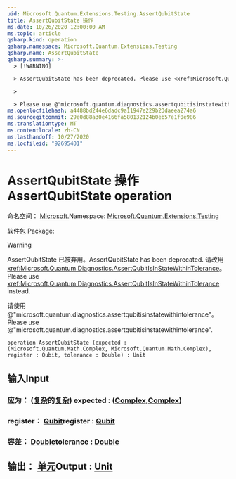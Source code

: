 ```yaml
---
uid: Microsoft.Quantum.Extensions.Testing.AssertQubitState
title: AssertQubitState 操作
ms.date: 10/26/2020 12:00:00 AM
ms.topic: article
qsharp.kind: operation
qsharp.namespace: Microsoft.Quantum.Extensions.Testing
qsharp.name: AssertQubitState
qsharp.summary: >-
  > [!WARNING]

  > AssertQubitState has been deprecated. Please use <xref:Microsoft.Quantum.Diagnostics.AssertQubitIsInStateWithinTolerance> instead.

  >

  > Please use @"microsoft.quantum.diagnostics.assertqubitisinstatewithintolerance".
ms.openlocfilehash: a4488bd244e6dadc9a11947e229b23daeea274a6
ms.sourcegitcommit: 29e0d88a30e4166fa580132124b0eb57e1f0e986
ms.translationtype: MT
ms.contentlocale: zh-CN
ms.lasthandoff: 10/27/2020
ms.locfileid: "92695401"
---
```

# <a name="assertqubitstate-operation"></a><span data-ttu-id="55817-102">AssertQubitState 操作</span><span class="sxs-lookup"><span data-stu-id="55817-102">AssertQubitState operation</span></span>

<span data-ttu-id="55817-103">命名空间： [Microsoft.](xref:Microsoft.Quantum.Extensions.Testing)</span><span class="sxs-lookup"><span data-stu-id="55817-103">Namespace: [Microsoft.Quantum.Extensions.Testing](xref:Microsoft.Quantum.Extensions.Testing)</span></span>

<span data-ttu-id="55817-104">软件包 [](https://nuget.org/packages/)</span><span class="sxs-lookup"><span data-stu-id="55817-104">Package: [](https://nuget.org/packages/)</span></span>


> [!WARNING]
> <span data-ttu-id="55817-105">AssertQubitState 已被弃用。</span><span class="sxs-lookup"><span data-stu-id="55817-105">AssertQubitState has been deprecated.</span></span> <span data-ttu-id="55817-106">请改用 <xref:Microsoft.Quantum.Diagnostics.AssertQubitIsInStateWithinTolerance>。</span><span class="sxs-lookup"><span data-stu-id="55817-106">Please use <xref:Microsoft.Quantum.Diagnostics.AssertQubitIsInStateWithinTolerance> instead.</span></span>
>
> <span data-ttu-id="55817-107">请使用 @"microsoft.quantum.diagnostics.assertqubitisinstatewithintolerance"。</span><span class="sxs-lookup"><span data-stu-id="55817-107">Please use @"microsoft.quantum.diagnostics.assertqubitisinstatewithintolerance".</span></span>



```qsharp
operation AssertQubitState (expected : (Microsoft.Quantum.Math.Complex, Microsoft.Quantum.Math.Complex), register : Qubit, tolerance : Double) : Unit
```


## <a name="input"></a><span data-ttu-id="55817-108">输入</span><span class="sxs-lookup"><span data-stu-id="55817-108">Input</span></span>

### <a name="expected--complexcomplex"></a><span data-ttu-id="55817-109">应为： ([复杂](xref:Microsoft.Quantum.Math.Complex)的[复杂](xref:Microsoft.Quantum.Math.Complex)) </span><span class="sxs-lookup"><span data-stu-id="55817-109">expected : ([Complex](xref:Microsoft.Quantum.Math.Complex),[Complex](xref:Microsoft.Quantum.Math.Complex))</span></span>




### <a name="register--qubit"></a><span data-ttu-id="55817-110">register： [Qubit](xref:microsoft.quantum.lang-ref.qubit)</span><span class="sxs-lookup"><span data-stu-id="55817-110">register : [Qubit](xref:microsoft.quantum.lang-ref.qubit)</span></span>




### <a name="tolerance--double"></a><span data-ttu-id="55817-111">容差： [Double](xref:microsoft.quantum.lang-ref.double)</span><span class="sxs-lookup"><span data-stu-id="55817-111">tolerance : [Double](xref:microsoft.quantum.lang-ref.double)</span></span>





## <a name="output--unit"></a><span data-ttu-id="55817-112">输出： [单元](xref:microsoft.quantum.lang-ref.unit)</span><span class="sxs-lookup"><span data-stu-id="55817-112">Output : [Unit](xref:microsoft.quantum.lang-ref.unit)</span></span>

